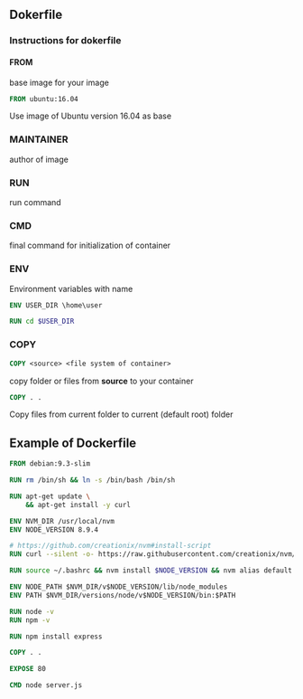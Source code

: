 ## Dokerfile

### Instructions for dokerfile

#### FROM 
base image for your image

```dockerfile
FROM ubuntu:16.04
```
Use image of Ubuntu version 16.04 as base

### MAINTAINER 
author of image

### RUN 
run command

### CMD 
final command for initialization of container

### ENV 
Environment variables with name

```dockerfile
ENV USER_DIR \home\user

RUN cd $USER_DIR
```

### COPY 
```dockerfile
COPY <source> <file system of container> 
```
copy folder or files from **source** to your container

```dockerfile
COPY . .
```
Copy files from current folder to current (default root) folder

## Example of Dockerfile

```dockerfile
FROM debian:9.3-slim

RUN rm /bin/sh && ln -s /bin/bash /bin/sh

RUN apt-get update \
    && apt-get install -y curl

ENV NVM_DIR /usr/local/nvm
ENV NODE_VERSION 8.9.4

# https://github.com/creationix/nvm#install-script
RUN curl --silent -o- https://raw.githubusercontent.com/creationix/nvm/v0.31.2/install.sh | bash

RUN source ~/.bashrc && nvm install $NODE_VERSION && nvm alias default $NODE_VERSION && nvm use default

ENV NODE_PATH $NVM_DIR/v$NODE_VERSION/lib/node_modules
ENV PATH $NVM_DIR/versions/node/v$NODE_VERSION/bin:$PATH

RUN node -v
RUN npm -v

RUN npm install express

COPY . .

EXPOSE 80

CMD node server.js
```